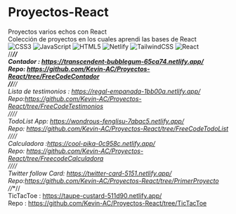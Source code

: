# Proyectos-React
Proyectos varios echos con React   
Colección de proyectos en los cuales aprendi las bases de React    
![CSS3](https://img.shields.io/badge/css3-%231572B6.svg?style=for-the-badge&logo=css3&logoColor=white) ![JavaScript](https://img.shields.io/badge/javascript-%23323330.svg?style=for-the-badge&logo=javascript&logoColor=%23F7DF1E) ![HTML5](https://img.shields.io/badge/html5-%23E34F26.svg?style=for-the-badge&logo=html5&logoColor=white) ![Netlify](https://img.shields.io/badge/netlify-%23000000.svg?style=for-the-badge&logo=netlify&logoColor=#00C7B7) ![TailwindCSS](https://img.shields.io/badge/tailwindcss-%2338B2AC.svg?style=for-the-badge&logo=tailwind-css&logoColor=white) ![React](https://img.shields.io/badge/react-%2320232a.svg?style=for-the-badge&logo=react&logoColor=%2361DAFB)  
//***//  
Contador : https://transcendent-bubblegum-65ca74.netlify.app/       
Repo: https://github.com/Kevin-AC/Proyectos-React/tree/FreeCodeContador   
//**//    
Lista de testimonios : https://regal-empanada-1bb00a.netlify.app/  
Repo:https://github.com/Kevin-AC/Proyectos-React/tree/FreeCodeTestimonios  
//**//    
TodoList App: https://wondrous-fenglisu-7abac5.netlify.app/    
Repo: https://github.com/Kevin-AC/Proyectos-React/tree/FreeCodeTodoList  
//**//  
Calculadora :https://cool-pika-0c958c.netlify.app/    
Repo: https://github.com/Kevin-AC/Proyectos-React/tree/FreecodeCalculadora    
//**//  
Twitter follow Card: https://twitter-card-5151.netlify.app/    
Repo:https://github.com/Kevin-AC/Proyectos-React/tree/PrimerProyecto    
//**//  
TicTacToe : https://taupe-custard-511d90.netlify.app/    
Repo : https://github.com/Kevin-AC/Proyectos-React/tree/TicTacToe    
